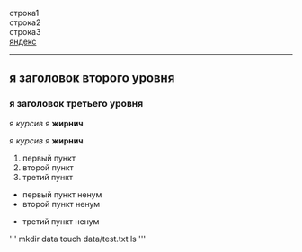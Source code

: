 строка1  
строка2 <br>
строка3  
[яндекс](https://www.yandex.ru "Я есть ЯНДЕКС!")

---

## я заголовок второго уровня
### я заголовок третьего уровня

я _курсив_ я __жирнич__

я *курсив* я **жирнич**

1. первый пункт
2. второй пункт
3. третий пункт

- первый пункт ненум
- второй пункт ненум
* третий пункт ненум

'''
mkdir data
touch data/test.txt
ls
'''